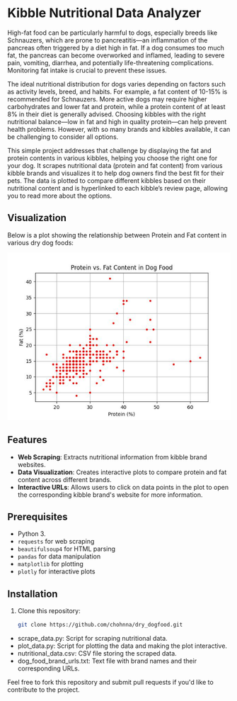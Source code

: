 # Kibble Nutritional Data Analyzer

High-fat food can be particularly harmful to dogs, especially breeds like Schnauzers, which are prone to pancreatitis—an inflammation of the pancreas often triggered by a diet high in fat. If a dog consumes too much fat, the pancreas can become overworked and inflamed, leading to severe pain, vomiting, diarrhea, and potentially life-threatening complications. Monitoring fat intake is crucial to prevent these issues.

The ideal nutritional distribution for dogs varies depending on factors such as activity levels, breed, and habits. For example, a fat content of 10-15% is recommended for Schnauzers. More active dogs may require higher carbohydrates and lower fat and protein, while a protein content of at least 8% in their diet is generally advised. Choosing kibbles with the right nutritional balance—low in fat and high in quality protein—can help prevent health problems. However, with so many brands and kibbles available, it can be challenging to consider all options.

This simple project addresses that challenge by displaying the fat and protein contents in various kibbles, helping you choose the right one for your dog. It scrapes nutritional data (protein and fat content) from various kibble brands and visualizes it to help dog owners find the best fit for their pets. The data is plotted to compare different kibbles based on their nutritional content and is hyperlinked to each kibble’s review page, allowing you to read more about the options.


## Visualization

Below is a plot showing the relationship between Protein and Fat content in various dry dog foods:

![Protein vs Fat Content](drydogfood.jpeg)

## Features

- **Web Scraping**: Extracts nutritional information from kibble brand websites.
- **Data Visualization**: Creates interactive plots to compare protein and fat content across different brands.
- **Interactive URLs**: Allows users to click on data points in the plot to open the corresponding kibble brand's website for more information.

## Prerequisites

- Python 3.
- `requests` for web scraping
- `beautifulsoup4` for HTML parsing
- `pandas` for data manipulation
- `matplotlib` for plotting
- `plotly` for interactive plots

## Installation

1. Clone this repository:
   ```bash
   git clone https://github.com/chohnna/dry_dogfood.git

- scrape_data.py: Script for scraping nutritional data.
- plot_data.py: Script for plotting the data and making the plot interactive.
- nutritional_data.csv: CSV file storing the scraped data.
- dog_food_brand_urls.txt: Text file with brand names and their corresponding URLs.

Feel free to fork this repository and submit pull requests if you'd like to contribute to the project.